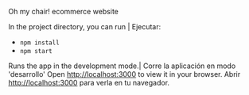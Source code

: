 Oh my chair! ecommerce website

In the project directory, you can run | Ejecutar:

- `npm install`
- `npm start`

Runs the app in the development mode.| Corre la aplicación en modo 'desarrollo'
Open [http://localhost:3000](http://localhost:3000) to view it in your browser.
Abrir [http://localhost:3000](http://localhost:3000) para verla en tu navegador.
